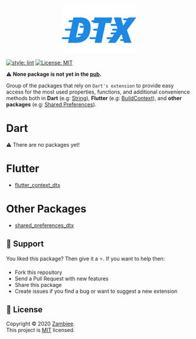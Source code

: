 <p align="center">
<img src="assets/logo.png" alt="Logo"/>
</p>

<a href="https://github.com/passsy/dart-lint"><img src="https://img.shields.io/badge/style-lint-40c4ff.svg" alt="style: lint"></a>
<a href="https://opensource.org/licenses/MIT"><img src="https://img.shields.io/badge/license-MIT-purple.svg" alt="License: MIT"></a>

⚠️ **None package is not yet in the [pub](https://pub.dev/).**

Group of the packages that rely on `Dart's extension` to provide easy access for the most used properties, functions, and additional convenience methods both in **Dart** (e.g: [String](https://api.dart.dev/stable/2.10.0/dart-core/String-class.html)), **Flutter** (e.g: [BuildContext](https://api.flutter.dev/flutter/widgets/BuildContext-class.html)), and **other packages** (e.g: [Shared Preferences](https://pub.dev/packages/shared_preferences)).

# Dart

⚠️ There are no packages yet!

# Flutter

- [flutter_context_dtx](https://github.com/zambiee/flutter/dtx/flutter_context_dtx)

# Other Packages

- [shared_preferences_dtx](https://github.com/zambiee/dtx/other_packages/shared_preferences_dtx)

## 🤝 Support

You liked this package? Then give it a ⭐️. If you want to help then:

- Fork this repository
- Send a Pull Request with new features
- Share this package
- Create issues if you find a bug or want to suggest a new extension

## 📝 License

Copyright © 2020 [Zambiee](https://github.com/Zambiee).<br />
This project is [MIT](https://opensource.org/licenses/MIT) licensed.
